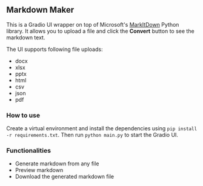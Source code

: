 ## Markdown Maker

This is a Gradio UI wrapper on top of Microsoft's [MarkItDown](https://github.com/microsoft/markitdown) Python library. 
It allows you to upload a file and click the **Convert** button to see the markdown text.

The UI supports following file uploads:

- docx
- xlsx
- pptx
- html
- csv
- json
- pdf

### How to use

Create a virtual environment and install the dependencies using `pip install -r requirements.txt`. Then run 
`python main.py` to start the Gradio UI.

### Functionalities

- Generate markdown from any file
- Preview markdown
- Download the generated markdown file